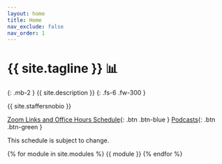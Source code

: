 ```yaml
---
layout: home
title: Home
nav_exclude: false
nav_order: 1
---
```


# {{ site.tagline }} 📊
{: .mb-2 }
{{ site.description }}
{: .fs-6 .fw-300 }

{{ site.staffersnobio }}

[Zoom Links and Office Hours Schedule](https://canvas.ucsd.edu/calendar?include_contexts=course_29590#view_name=month){: .btn .btn-blue } [Podcasts](https://podcast.ucsd.edu){: .btn .btn-green }

This schedule is subject to change.

{% for module in site.modules %}
{{ module }}
{% endfor %}
